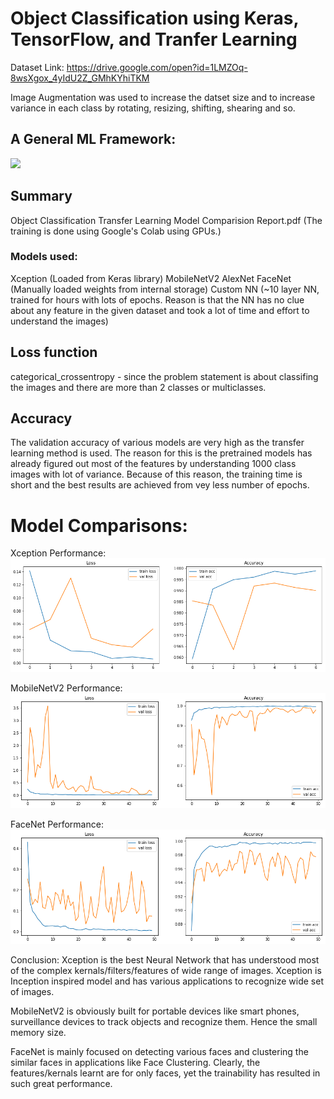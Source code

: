 # Object Classification using Keras, TensorFlow, and Tranfer Learning
Dataset Link: https://drive.google.com/open?id=1LMZOq-8wsXgox_4yIdU2Z_GMhKYhiTKM

Image Augmentation was used to increase the datset size and to increase variance in each class by rotating, resizing, shifting, shearing and so.

## A General ML Framework:
![](https://github.com/E-B-Manohar/Black-Hole-Source/blob/master/Images/References/DS/a%20general%20ml%20model.png)

## Summary
Object Classification Transfer Learning Model Comparision Report.pdf
(The training is done using Google's Colab using GPUs.)
### Models used:
Xception (Loaded from Keras library)
MobileNetV2
AlexNet
FaceNet (Manually loaded weights from internal storage)
Custom NN (~10 layer NN, trained for hours with lots of epochs. Reason is that the NN has no clue about any feature in the given dataset and took a lot of time and effort to understand the images)


## Loss function
categorical_crossentropy - since the problem statement is about classifing the images and there are more than 2 classes or multiclasses.

## Accuracy
The validation accuracy of various models are very high as the transfer learning method is used. The reason for this is the pretrained models has already figured out most of the features by understanding 1000 class images with lot of variance.
Because of this reason, the training time is short and the best results are achieved from vey less number of epochs.

# Model Comparisons:
Xception Performance:
![](https://github.com/E-B-Manohar/Object-Classification-with-Keras-using-Transfer-Learning/blob/master/Xception%20Accuracy%20Result.png)

MobileNetV2 Performance:
![](https://github.com/E-B-Manohar/Object-Classification-with-Keras-using-Transfer-Learning/blob/master/MobileNetV2%20Accuracy%20Result.png)

FaceNet Performance:
![](https://github.com/E-B-Manohar/Object-Classification-with-Keras-using-Transfer-Learning/blob/master/FaceNet%20Accuracy%20Result.png)



Conclusion:
Xception is the best Neural Network that has understood most of the complex kernals/filters/features of wide range of images. 
Xception is Inception inspired model and has various applications to recognize wide set of images.

MobileNetV2 is obviously built for portable devices like smart phones, surveillance devices to track objects and recognize them.
Hence the small memory size.

FaceNet is mainly focused on detecting various faces and clustering the similar faces in applications like Face Clustering. Clearly, the features/kernals learnt are for only faces, yet the trainability has resulted in such great performance.
